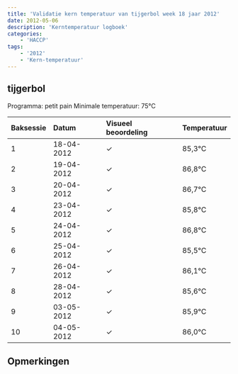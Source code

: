 ```yaml
---
title: 'Validatie kern temperatuur van tijgerbol week 18 jaar 2012'
date: 2012-05-06
description: 'Kerntemperatuur logboek'
categories:
    - 'HACCP'
tags:
    - '2012'
    - 'Kern-temperatuur'
---
```


## tijgerbol

Programma: petit pain
Minimale temperatuur: 75°C

| Baksessie | Datum | Visueel beoordeling | Temperatuur |
|:---|:---|:---|:---|
| 1 | 18-04-2012 | &check; | 85,3°C |
| 2 | 19-04-2012 | &check; | 86,8°C |
| 3 | 20-04-2012 | &check; | 86,7°C |
| 4 | 23-04-2012 | &check; | 85,8°C |
| 5 | 24-04-2012 | &check; | 86,8°C |
| 6 | 25-04-2012 | &check; | 85,5°C |
| 7 | 26-04-2012 | &check; | 86,1°C |
| 8 | 28-04-2012 | &check; | 85,6°C |
| 9 | 03-05-2012 | &check; | 85,9°C |
| 10 | 04-05-2012 | &check; | 86,0°C |

## Opmerkingen


